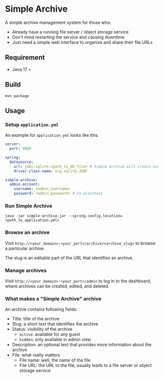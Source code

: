 # Simple Archive

A simple archive management system for those who:

- Already have a running file server / object storage service
- Don't mind restarting the service and causing downtime
- Just need a simple web interface to organize and share their file URLs

## Requirement

- Java 17 +

## Build

```shell
mvn package
```

## Usage

### Setup `application.yml`

An example for `application.yml` looks like this:

```yaml
server:
  port: 8080

spring:
  datasource:
    url: jdbc:sqlite:<path_to_db_file> # Simple Archive will create and initiate the DB file on the first startup
    driver-class-name: org.sqlite.JDBC

simple-archive:
  admin-account:
    username: <admin_username>
    password: <admin_password> # In plaintext
```

### Run Simple Archive

```shell
java -jar simple-archive.jar --spring.config.location=<path_to_application.yml>
```

### Browse an archive

Visit `http://<your_domain>:<your_port>/archive/<archive_slug>` to browse a particular archive.

The slug is an editable part of the URL that identifies an archive.

### Manage archives

Visit `http://<your_domain>:<your_port>/admin` to log in to the dashboard, where archives can be created, edited, and deleted.

### What makes a "Simple Archive" archive

An archive contains following fields:

- Title: title of the archive
- Slug: a short text that identifies the archive
- Status: visibility of the archive
  - `active`: available for any guest
  - `hidden`: only available in admin view
- Description: an optional text that provides more information about the archive
- File: what really matters
  - File name: well, the name of the file
  - File URL: the URL to the file, usually leads to a file server or object storage service